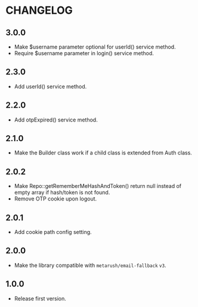 # CHANGELOG

## 3.0.0

- Make $username parameter optional for userId() service method.
- Require $username parameter in login() service method.

## 2.3.0

- Add userId() service method.

## 2.2.0

- Add otpExpired() service method.

## 2.1.0

- Make the Builder class work if a child class is extended from Auth class.

## 2.0.2

- Make Repo::getRememberMeHashAndToken() return null instead of empty array if hash/token is not found.
- Remove OTP cookie upon logout.

## 2.0.1

- Add cookie path config setting.

## 2.0.0

- Make the library compatible with `metarush/email-fallback` `v3`.

## 1.0.0

- Release first version.